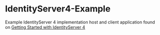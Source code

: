# IdentityServer4-Example
Example IdentityServer 4 implementation host and client application
found on [Getting Started with IdentityServer 4](https://www.scottbrady91.com/Identity-Server/Getting-Started-with-IdentityServer-4)
